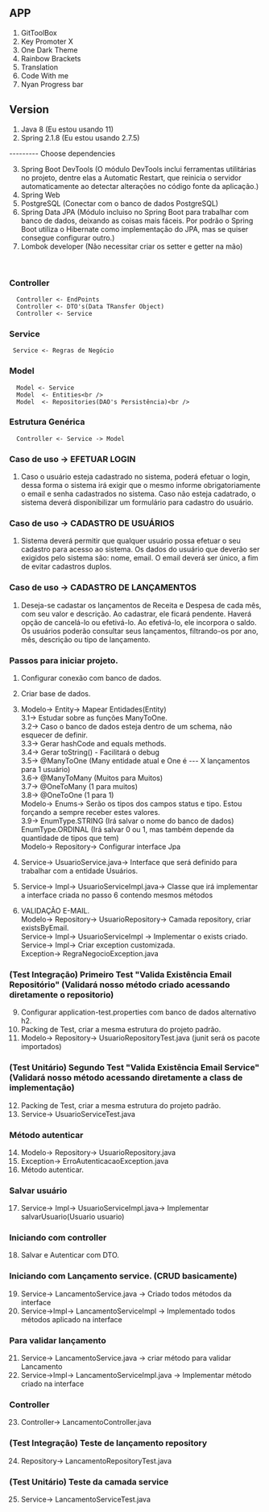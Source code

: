 ## APP
1. GitToolBox
2. Key Promoter X
3. One Dark Theme
4. Rainbow Brackets
5. Translation
6. Code With me
7. Nyan Progress bar

## Version
1. Java 8 (Eu estou usando 11)
2. Spring 2.1.8 (Eu estou usando 2.7.5)

--------- Choose dependencies<br>

3. Spring Boot DevTools (O módulo DevTools inclui ferramentas utilitárias no projeto, dentre elas a Automatic Restart, que reinicia o servidor automaticamente ao detectar alterações no código fonte da aplicação.)<br>
4. Spring Web<br>
5. PostgreSQL (Conectar com o banco de dados PostgreSQL)<br>
6. Spring Data JPA (Módulo incluiso no Spring Boot para trabalhar com banco de dados, deixando as coisas mais fáceis. Por podrão o Spring Boot utiliza o Hibernate como implementação do JPA, mas se quiser consegue configurar outro.)<br>
7. Lombok developer (Não necessitar criar os setter e getter na mão)<br>
<br>

### Controller 
      Controller <- EndPoints
      Controller <- DTO's(Data TRansfer Object)
      Controller <- Service

### Service 
     Service <- Regras de Negócio

### Model 
      Model <- Service
      Model  <- Entities<br />
      Model  <- Repositories(DAO's Persistência)<br />

### Estrutura Genérica 
      Controller <- Service -> Model

### Caso de uso -> EFETUAR LOGIN
1. Caso o usuário esteja cadastrado no sistema, poderá efetuar o login, dessa forma o sistema irá exigir que o mesmo informe obrigatoriamente o email e senha cadastrados no sistema. Caso não esteja cadatrado, o sistema deverá disponibilizar um formulário para cadastro do usuário.

### Caso de uso -> CADASTRO DE USUÁRIOS
1. Sistema deverá permitir que qualquer usuário possa efetuar o seu cadastro para acesso ao sistema. Os dados do usuário que deverão ser exigidos pelo sistema são: nome, email. O email deverá ser único, a fim de evitar cadastros duplos.

### Caso de uso -> CADASTRO DE LANÇAMENTOS
1. Deseja-se cadastar os lançamentos de Receita e Despesa de cada mês, com seu valor e descrição. Ao cadastrar, ele ficará pendente. Haverá opção de cancelá-lo ou efetivá-lo. Ao efetivá-lo, ele incorpora o saldo. Os usuários poderão consultar seus lançamentos, filtrando-os por ano, mês, descrição ou tipo de lançamento.

### Passos para iniciar projeto.
1. Configurar conexão com banco de dados.
2. Criar base de dados.
3. Modelo-> Entity-> Mapear Entidades(Entity) <br />
      3.1-> Estudar sobre as funções ManyToOne.<br />
      3.2-> Caso o banco de dados esteja dentro de um schema, não esquecer de definir.<br />
      3.3-> Gerar hashCode and equals methods. <br />
      3.4-> Gerar toString() - Facilitará o debug <br />
      3.5-> @ManyToOne (Many entidade atual e One é --- X lançamentos para 1 usuário)<br />
      3.6-> @ManyToMany (Muitos para Muitos)<br />
      3.7-> @OneToMany (1 para muitos)<br />
      3.8-> @OneToOne (1 para 1)<br />
   Modelo-> Enums-> Serão os tipos dos campos status e tipo. Estou forçando a sempre receber estes valores.<br />
      3.9-> EnumType.STRING (Irá salvar o nome do banco de dados) EnumType.ORDINAL (Irá salvar 0 ou 1, mas também depende da quantidade de tipos que tem) <br />
   Modelo-> Repository-> Configurar interface Jpa<br />


6. Service-> UsuarioService.java-> Interface que será definido para trabalhar com a entidade Usuários.
7. Service-> Impl-> UsuarioServiceImpl.java-> Classe que irá implementar a interface criada no passo 6 contendo mesmos métodos
8. VALIDAÇÃO E-MAIL. <br />
   Modelo-> Repository-> UsuarioRepository-> Camada repository, criar existsByEmail.<br />
   Service-> Impl-> UsuarioServiceImpl -> Implementar o exists criado.<br />
   Service-> Impl-> Criar exception customizada.<br />
   Exception-> RegraNegocioException.java<br />

### (Test Integração) Primeiro Test "Valida Existência Email Repositório" (Validará nosso método criado acessando diretamente o repositorio)
9. Configurar application-test.properties com banco de dados alternativo h2.
10. Packing de Test, criar a mesma estrutura do projeto padrão. 
11. Modelo-> Repository-> UsuarioRepositoryTest.java (junit será os pacote importados)

### (Test Unitário) Segundo Test "Valida Existência Email Service" (Validará nosso método acessando diretamente a class de implementação)
12. Packing de Test, criar a mesma estrutura do projeto padrão.
13. Service-> UsuarioServiceTest.java

### Método autenticar
14. Modelo-> Repository-> UsuarioRepository.java
15. Exception-> ErroAutenticacaoException.java
16. Método autenticar.

### Salvar usuário
17. Service-> Impl-> UsuarioServiceImpl.java-> Implementar salvarUsuario(Usuario usuario)

### Iniciando com controller
18. Salvar e Autenticar com DTO.

### Iniciando com Lançamento service. (CRUD basicamente)
19. Service-> LancamentoService.java -> Criado todos métodos da interface
20. Service->Impl-> LancamentoServiceImpl -> Implementado todos métodos aplicado na interface

### Para validar lançamento
21. Service-> LancamentoService.java -> criar método para validar Lancamento
22. Service->Impl-> LancamentoServiceImpl.java -> Implementar método criado na interface

### Controller
23. Controller-> LancamentoController.java

### (Test Integração) Teste de lançamento repository
24. Repository-> LancamentoRepositoryTest.java


### (Test Unitário) Teste da camada service
25. Service-> LancamentoServiceTest.java